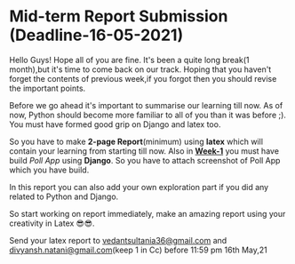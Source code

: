 # Mid-term Report Submission (Deadline-16-05-2021)
Hello Guys! Hope all of you are fine.
It's been a quite long break(1 month),but it's time to come back on our track. Hoping that you haven't forget the contents of previous week,if you forgot then you should revise the important points.


Before we go ahead it's important to summarise our learning till now.
As of now, Python should become more familiar to all of you than it was before ;). You must have formed good grip on Django and latex too.

So you have to make **2-page Report**(minimum) using **latex** which will contain your learning from starting till now. 
Also in **[Week-1](https://github.com/DivyanshNatani/RSG/blob/main/week/week1.md)** you must have build _Poll App_ using **Django**. 
So you have to attach screenshot of Poll App which you have build. 

In this report you can also add your own exploration part if you did any related to Python and Django.

So start working on report immediately, make an amazing report using your creativity in Latex 😎😎.


Send your latex report to vedantsultania36@gmail.com and divyansh.natani@gmail.com(keep 1 in Cc) before 11:59 pm 16th May,21
 
